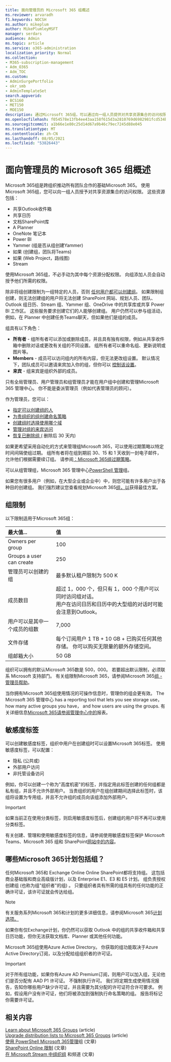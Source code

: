```yaml
---
title: 面向管理员的 Microsoft 365 组概述
ms.reviewer: arvaradh
f1.keywords: NOCSH
ms.author: mikeplum
author: MikePlumleyMSFT
manager: serdars
audience: Admin
ms.topic: article
ms.service: o365-administration
localization_priority: Normal
ms.collection:
- M365-subscription-management
- Adm_O365
- Adm_TOC
ms.custom:
- AdminSurgePortfolio
- okr_smb
- AdminTemplateSet
search.appverid:
- BCS160
- MET150
- MOE150
description: 通过Microsoft 365组，可以通过向一组人员提供对共享资源集合的访问权限Microsoft 365跨组织推动团队合作。
ms.openlocfilehash: f054578e13fb4ee43aa158f615d3a2810769d6982981fcd534bb4ca8d234a70c
ms.sourcegitcommit: a1b66e1e80c25d14d67a9b46c79ec7245d88e045
ms.translationtype: MT
ms.contentlocale: zh-CN
ms.lasthandoff: 08/05/2021
ms.locfileid: "53826443"
---
```

# <a name="overview-of-microsoft-365-groups-for-administrators"></a>面向管理员的 Microsoft 365 组概述

Microsoft 365组是跨组织推动所有团队合作的基础Microsoft 365。 使用Microsoft 365组，您可以向一组人员授予对共享资源集合的访问权限。 这些资源包括：

- 共享Outlook收件箱
- 共享日历
- 文档SharePoint库
- A Planner
- OneNote 笔记本
- Power BI
- Yammer (组是否从组创建Yammer) 
- 如果 (创建组，团队将Teams) 
- 如果 (Web Project，路线图) 
- Stream

使用Microsoft 365组，不必手动为其中每个资源分配权限。 向组添加人员会自动授予他们所需的权限。

除非将组创建限制为一组特定的人员，否则 [任何用户都可以创建组](../../solutions/manage-creation-of-groups.md)。 如果限制组创建，则无法创建组的用户将无法创建 SharePoint 网站、规划人员、团队、Outlook 组日历、Stream 组、Yammer 组、OneDrive 中的共享库或共享 Power BI 工作区。 这些服务要求创建它们的人能够创建组。 用户仍然可以参与组活动，例如，在 Planner 中创建任务Teams聊天，但如果他们是组的成员。

组具有以下角色：

- **所有者** - 组所有者可以添加或删除成员，并且具有独有权限，例如从共享收件箱中删除对话或更改有关组的不同设置。 组所有者可以重命名组、更新说明或图片等。
- **Members** - 成员可以访问组内的所有内容，但无法更改组设置。 默认情况下，团队成员可以邀请来宾加入你的组，但你可以 [控制该设置](manage-guest-access-in-groups.md)。
- **来宾** - 组来宾是组织外部的成员。

只有全局管理员、用户管理员和组管理员才能在用户组中创建和管理Microsoft 365 管理中心。 你不能是委派管理员（例如代表管理员的顾问）。

作为管理员，您可以：

- [指定可以创建组的人](../../solutions/manage-creation-of-groups.md)
- [为贵组织的组创建命名策略](../../solutions/groups-naming-policy.md)
- [创建组时选择使用哪个域](../../solutions/choose-domain-to-create-groups.md)
- [管理对组的来宾访问](manage-guest-access-in-groups.md)
- [恢复已删除组 (](restore-deleted-group.md) 删除后 30 天内) 

如果更希望采用自动化的方式来管理组Microsoft 365，可以使用过期策略以特定时间间隔使组过期。 组所有者将在组到期前 30、15 和 1 天收到一封电子邮件，允许他们根据需要续订组。 请参阅[：Microsoft 365组过期策略](../../solutions/microsoft-365-groups-expiration-policy.md)。

可以从组管理组，Microsoft 365 管理中心[PowerShell 管理](../../enterprise/manage-microsoft-365-groups-with-powershell.md)组。

如果您有很多用户（例如，在大型企业或企业中）中，则您可能有许多用户出于各种目的创建组。 我们强烈建议您查看规划Microsoft 365[组，以](../../solutions/collaboration-governance-overview.md)获得最佳方案。

## <a name="group-limits"></a>组限制

以下限制适用于Microsoft 365组：

|最大值...|值|
|:---------|:----|
|Owners per group|100|
|Groups a user can create|250|
|管理员可以创建的组|最多默认租户限制为 500 K|
|成员数目|超过 1，000 个，但只有 1，000 个用户可以同时访问组对话。 <br>用户在访问日历和日历中的大型组的对话时可能会注意到Outlook。|
|用户可以是其中一个成员的组数|7,000|
|文件存储|每个订阅用户 1 TB + 10 GB + 已购买任何其他存储。 你可以购买无限量的额外存储空间。|
|组邮箱大小|50 GB|

组织可以拥有的默认Microsoft 365数是 500，000。 若要超出默认限制，必须联系 Microsoft 支持部门。 有关组限制Microsoft 365，请参阅Microsoft 365[组 - 管理员帮助](https://support.microsoft.com/office/b565caa1-5c40-40ef-9915-60fdb2d97fa2)。

当你拥有Microsoft 365组使用情况的可操作信息时，管理你的组会更有效。 The Microsoft 365 管理中心 has a reporting tool that lets you see storage use， how many active groups you have， and how users are using the groups. 有关详细信息[Microsoft 365请参阅管理中心中的](../activity-reports/office-365-groups.md)报表。

## <a name="sensitivity-labels"></a>敏感度标签

可以创建敏感度标签，组织中用户在创建组时可以设置Microsoft 365标签。 使用敏感度标签，可以配置： 

- 隐私 (公共或) 
- 外部用户访问
- 非托管设备访问

例如，你可以创建一个称为"高度机密"的标签，并指定用此标签创建的任何组都是私有组，并且不允许外部用户。 当贵组织的用户在组创建期间选择此标签时，该组将设置为专用组，并且不允许组的成员向该组添加外部用户。

> [!IMPORTANT]
> 如果当前正在使用分类标签，则启用敏感度标签后，创建组的用户将不再可以使用分类标签。 

有关创建、管理和使用敏感度标签的信息，请参阅使用敏感度标签保护 Microsoft Teams、Microsoft 365 组和 SharePoint[网站中的内容](../../compliance/sensitivity-labels-teams-groups-sites.md)。

## <a name="which-microsoft-365-plans-include-groups"></a>哪些Microsoft 365计划包括组？

任何Microsoft 365和 Exchange Online Online SharePoint都将支持组。 这包括商业基础版和商业高级版计划，以及 Enterprise E1、E3 和 E5 计划。 组负责授权创建组 (也称为组"组织者"的组) 。 只要组织者具有所需的组具有的任何功能的正确许可证，该许可证就会传达给组。

> [!NOTE]
> 有关服务系列Microsoft 365和计划的更多详细信息，请参阅Microsoft 365[计划选项。](/office365/servicedescriptions/office-365-platform-service-description/office-365-plan-options)

如果你有仅Exchange计划，你仍然可以获取 Outlook 中的组的共享收件箱和共享日历功能，但你无法获取文档库、Planner 或其他任何功能。

Microsoft 365组使用Azure Active Directory。 你获取的组功能取决于Azure Active Directory订阅，以及分配给组组织者的许可证。

> [!IMPORTANT]
> 对于所有组功能，如果你有Azure AD Premium订阅，则用户可以加入组，无论他们是否分配有 AAD P1 许可证。 不强制执行许可。
> 我们将定期生成使用情况报告，告知你哪些用户缺少许可证，并且需要为其分配的许可证符合许可要求。 例如，假设用户没有许可证，他们将被添加到强制执行命名策略的组。 报告将标记你需要许可证。

## <a name="related-content"></a>相关内容

[Learn about Microsoft 365 Groups](https://support.microsoft.com/office/b565caa1-5c40-40ef-9915-60fdb2d97fa2) (article) \
[Upgrade distribution lists to Microsoft 365 Groups](../manage/upgrade-distribution-lists.md) (article) \
[使用 PowerShell Microsoft 365管理](../../enterprise/manage-microsoft-365-groups-with-powershell.md)组 (文章) \
[SharePoint Online 限制](/office365/servicedescriptions/sharepoint-online-service-description/sharepoint-online-limits) (文章) \
[在 Microsoft Stream 中组织组](/stream/groups-channels-organization) 和频道 (文章) 
